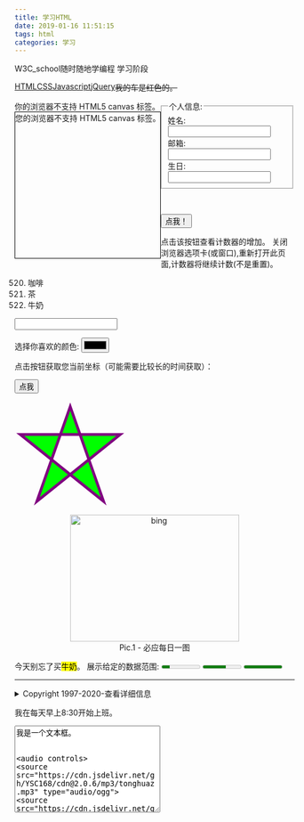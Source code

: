 ```yaml
---
title: 学习HTML
date: 2019-01-16 11:51:15
tags: html
categories: 学习
---
```

<html>
<head>


<script>
function clickCounter()
{
	if(typeof(Storage)!=="undefined")
	{
		if (localStorage.clickcount)
		{
			localStorage.clickcount=Number(localStorage.clickcount)+1;
		}
		else
		{
			localStorage.clickcount=1;
		}
		document.getElementById("result").innerHTML=" 你已经点击了按钮 " + localStorage.clickcount + " 次 ";
	}
	else
	{
		document.getElementById("result").innerHTML="对不起，您的浏览器不支持 web 存储。";
	}
}
</script>
<script>
document.write("Hello World!")
</script>
</head>
<body>
<p>
W3C_school随时随地学编程
学习阶段
</p>


<a style="float:left;"  href="#">HTML</a> 
<a  style="float:left;" href="#">CSS</a> 
<a  style="float:left;" href="#">Javascript</a> 
<a style="float:left;"  href="#">jQuery</a>

	
<p><s>我的车是红色的。</s></p>

<!--more-->

<canvas id="myCanvas" style="float:left;">你的浏览器不支持 HTML5 canvas 标签。</canvas>

<script>
var c=document.getElementById('myCanvas');
var ctx=c.getContext('2d');
ctx.fillStyle='#000000';
ctx.fillRect(0,0,100,100);
</script>

<canvas id="myCanva" width="200" height="200" style="border:1px solid #000;float:left;">
您的浏览器不支持 HTML5 canvas 标签。</canvas>

<script>
var c=document.getElementById("myCanva");
var ctx=c.getContext("2d");
ctx.beginPath();
ctx.arc(100,100,50,0,10*Math.PI);
ctx.stroke();
</script> 

<form>
 <fieldset>
  <legend>个人信息:</legend>
  姓名: <input type="text"><br>
  邮箱: <input type="text"><br>
  生日: <input type="text">
 </fieldset>
</form>
<br>

<div id="resul"></div>
<script>
if(typeof(Storage)!=="undefined")
{
  localStorage.sitename="微博客";
  document.getElementById("resul").innerHTML="网站名：" + localStorage.sitename;
}
else
{
  document.getElementById("resul").innerHTML="对不起，您的浏览器不支持 web 存储。";
}
</script>


<button onclick="clickCounter()" type="button">点我！</button>
<div id="result"></div>
点击该按钮查看计数器的增加。
关闭浏览器选项卡(或窗口),重新打开此页面,计数器将继续计数(不是重置)。


<ol start="520">
  <li>咖啡</li>
  <li>茶</li>
  <li>牛奶</li>
</ol>

<form>
<input list="flowers" name="flower">
<datalist id="flowers">
  <option value="玫瑰">
  <option value="月季">
  <option value="牡丹">
  <option value="紫罗兰">
  <option value="向日葵">
</datalist>

</form>
<form >
  选择你喜欢的颜色: <input type="color" name="favcolor"><br>

</form>

<p id="demo">点击按钮获取您当前坐标（可能需要比较长的时间获取）：</p>
<button onclick="getLocation()">点我</button>
<div id="mapholder"></div>
<script>
var x=document.getElementById("demo");
function getLocation()
  {
  if (navigator.geolocation)
    {
    navigator.geolocation.getCurrentPosition(showPosition,showError);
    }
  else{x.innerHTML="该浏览器不支持获取地理位置。";}
  }

function showPosition(position)
  {
  var latlon=position.coords.latitude+","+position.coords.longitude;

  var img_url="http://maps.googleapis.com/maps/api/staticmap?center="
  +latlon+"&zoom=14&size=400x300&sensor=false";
  document.getElementById("mapholder").innerHTML="<img src='"+img_url+"'>";
  }

function showError(error)
  {
    switch(error.code) 
    {
    case error.PERMISSION_DENIED:
      x.innerHTML="用户拒绝对获取地理位置的请求。"
      break;
    case error.POSITION_UNAVAILABLE:
      x.innerHTML="位置信息是不可用的。"
      break;
    case error.TIMEOUT:
      x.innerHTML="请求用户地理位置超时。"
      break;
    case error.UNKNOWN_ERROR:
      x.innerHTML="未知错误。"
      break;
    }
  }
</script>



<svg xmlns="http://www.w3.org/2000/svg" version="1.1" height="190">
   <polygon points="100,10 40,180 190,60 10,60 160,180"
   style="fill:lime;stroke:purple;stroke-width:5;fill-rule:evenodd;">
</svg>

<center>
<figure>
<img src="https://api.uixsj.cn/bing/bing.php" alt="bing" width="304" height="228">
<figcaption>Pic.1 - 必应每日一图</figcaption>
</figure>
</center>
今天别忘了买<mark>牛奶</mark>。
展示给定的数据范围:
<meter value="2" min="0" max="10">2 out of 10</meter>
<meter value="0.6">60%</meter>
<meter value="1.0">100%</meter>

<hr>
<details>
<summary>Copyright 1997-2020-查看详细信息</summary>
男，96后摩羯座，不追热点，不关时政，不要喧哗，不惹纷争。
爱好：代码如诗，热爱生活以及喜欢思考有意义的东西。
</details>

我在每天早上<time>8:30</time>开始上班。

<textarea rows="10" cols="30" width="100%">
我是一个文本框。


<audio controls>
<source src="https://cdn.jsdelivr.net/gh/YSC168/cdn@2.0.6/mp3/tonghuaz.mp3" type="audio/ogg">
<source src="https://cdn.jsdelivr.net/gh/YSC168/cdn@2.0.6/mp3/tonghuaz.mp3" type="audio/mpeg">
浏览器不支持 audio 元素。
</audio>
<footer>
Posted by: Yan Shengchao
<time pubdate datetime="2020-03-11"></time>
</footer>
<iframe src="http://blxin.coding.me/" width="100%" height="800">

</body>